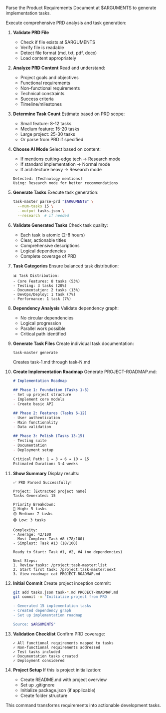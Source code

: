 Parse the Product Requirements Document at $ARGUMENTS to generate implementation tasks.

Execute comprehensive PRD analysis and task generation:

1. **Validate PRD File**
   - Check if file exists at $ARGUMENTS
   - Verify file is readable
   - Detect file format (md, txt, pdf, docx)
   - Load content appropriately

2. **Analyze PRD Content**
   Read and understand:
   - Project goals and objectives
   - Functional requirements
   - Non-functional requirements
   - Technical constraints
   - Success criteria
   - Timeline/milestones

3. **Determine Task Count**
   Estimate based on PRD scope:
   - Small feature: 8-12 tasks
   - Medium feature: 15-20 tasks
   - Large project: 25-30 tasks
   - Or parse from PRD if specified

4. **Choose AI Mode**
   Select based on content:
   - If mentions cutting-edge tech → Research mode
   - If standard implementation → Normal mode
   - If architecture heavy → Research mode
   ```
   Detected: [Technology mentions]
   Using: Research mode for better recommendations
   ```

5. **Generate Tasks**
   Execute task generation:
   ```bash
   task-master parse-prd "$ARGUMENTS" \
     --num-tasks 15 \
     --output tasks.json \
     --research  # if needed
   ```

6. **Validate Generated Tasks**
   Check task quality:
   - Each task is atomic (2-8 hours)
   - Clear, actionable titles
   - Comprehensive descriptions
   - Logical dependencies
   - Complete coverage of PRD

7. **Task Categories**
   Ensure balanced task distribution:
   ```
   📊 Task Distribution:
   - Core Features: 8 tasks (53%)
   - Testing: 3 tasks (20%)
   - Documentation: 2 tasks (13%)
   - DevOps/Deploy: 1 task (7%)
   - Performance: 1 task (7%)
   ```

8. **Dependency Analysis**
   Validate dependency graph:
   - No circular dependencies
   - Logical progression
   - Parallel work possible
   - Critical path identified

9. **Generate Task Files**
   Create individual task documentation:
   ```bash
   task-master generate
   ```
   Creates task-1.md through task-N.md

10. **Create Implementation Roadmap**
    Generate PROJECT-ROADMAP.md:
    ```markdown
    # Implementation Roadmap
    
    ## Phase 1: Foundation (Tasks 1-5)
    - Set up project structure
    - Implement core models
    - Create basic API
    
    ## Phase 2: Features (Tasks 6-12)
    - User authentication
    - Main functionality
    - Data validation
    
    ## Phase 3: Polish (Tasks 13-15)
    - Testing suite
    - Documentation
    - Deployment setup
    
    Critical Path: 1 → 3 → 6 → 10 → 15
    Estimated Duration: 3-4 weeks
    ```

11. **Show Summary**
    Display results:
    ```
    ✅ PRD Parsed Successfully!
    
    Project: [Extracted project name]
    Tasks Generated: 15
    
    Priority Breakdown:
    🔴 High: 5 tasks
    🟡 Medium: 7 tasks
    🟢 Low: 3 tasks
    
    Complexity:
    - Average: 42/100
    - Most Complex: Task #8 (78/100)
    - Simplest: Task #13 (18/100)
    
    Ready to Start: Task #1, #2, #4 (no dependencies)
    
    Next Steps:
    1. Review tasks: /project:task-master:list
    2. Start first task: /project:task-master:next
    3. View roadmap: cat PROJECT-ROADMAP.md
    ```

12. **Initial Commit**
    Create project inception commit:
    ```bash
    git add tasks.json task-*.md PROJECT-ROADMAP.md
    git commit -m "Initialize project from PRD
    
    - Generated 15 implementation tasks
    - Created dependency graph
    - Set up implementation roadmap
    
    Source: $ARGUMENTS"
    ```

13. **Validation Checklist**
    Confirm PRD coverage:
    ```
    ✓ All functional requirements mapped to tasks
    ✓ Non-functional requirements addressed
    ✓ Test tasks included
    ✓ Documentation tasks created
    ✓ Deployment considered
    ```

14. **Project Setup**
    If this is project initialization:
    - Create README.md with project overview
    - Set up .gitignore
    - Initialize package.json (if applicable)
    - Create folder structure

This command transforms requirements into actionable development tasks.
